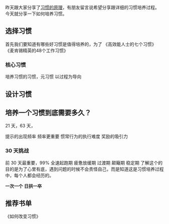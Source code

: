 昨天跟大家分享了[习惯的原理](http://www.jianshu.com/p/3525376f7a92)，有朋友留言说希望分享跟详细的习惯培养过程。
今天就分享一下如何培养习惯。
## 选择习惯
首先我们要知道有哪些好习惯是值得培养的，为了
《高效能人士的七个习惯》
《麦肯锡精英的48个工作习惯》
### 核心习惯
培养习惯的习惯，元习惯
    以过程为导向

## 设计习惯
## 培养一个习惯到底需要多久？
21 天，63 天，

提示的出现频率
    频率更重要
惯常行为的执行难度
奖励的吸引力

### 30 天挑战
前 30 天最重要，99%
全速起跑期
疲惫放缓期
过渡期
颠簸期
稳定期
了解这个的目的是为了心里有底，遇到问题的时候不会责怪自己，而是知道这是习惯培养过程中，每个人都会经历的。

**一次一个**
**日拱一卒**

## 推荐书单
《如何改变习惯》
